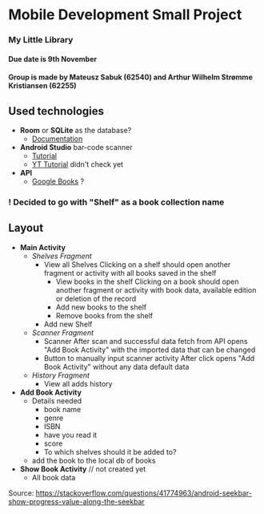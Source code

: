 # Mobile Development Small Project
### My Little Library

#### Due date is 9th November

#### Group is made by Mateusz Sabuk (62540) and Arthur Wilhelm Strømme Kristiansen (62255)


## Used technologies
-  **Room** or **SQLite** as the database?
	- [Documentation](https://developer.android.com/training/data-storage/room)
- **Android Studio** bar-code scanner
	- [Tutorial](https://medium.com/analytics-vidhya/creating-a-barcode-scanner-using-android-studio-71cff11800a2)
	- [YT Tutorial](https://www.google.com/url?sa=t&rct=j&q=&esrc=s&source=web&cd=&cad=rja&uact=8&ved=2ahUKEwjEio7Eu_36AhUOrxoKHU6_CsMQwqsBegQIChAB&url=https%3A%2F%2Fwww.youtube.com%2Fwatch%3Fv%3DjtT60yFPelI&usg=AOvVaw3XmFqNFO90jSS4tHEH1YVo) didn't check yet
- **API**
	- [Google Books](https://developers.google.com/books/docs/v1/using) ?

### ! Decided to go with "Shelf" as a book collection name

## Layout
- **Main Activity**
    - *Shelves Fragment*
        - View all Shelves
            Clicking on a shelf should open another fragment or activity with all books saved in the shelf
            - View books in the shelf
                Clicking on a book should open another fragment or activity with book data, available edition or deletion of the record
            - Add new books to the shelf
            - Remove books from the shelf
        - Add new Shelf
    - *Scanner Fragment*
        - Scanner
            After scan and successful data fetch from API opens "Add Book Activity" with the imported data that can be changed
        -  Button to manually input scanner activity
            After click opens "Add Book Activity" without any data default data
    - *History Fragment*
        - View all adds history
- **Add Book Activity**
    - Details needed
        - book name
        - genre
        - ISBN
        - have you read it
        - score
        - To which shelves should it be added to?
    - add the book to the local db of books
- **Show Book Activity** // not created yet
    - All book data


Source:
https://stackoverflow.com/questions/41774963/android-seekbar-show-progress-value-along-the-seekbar

